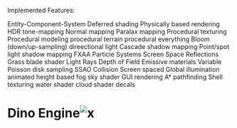 Implemented Features:

Entity-Component-System
Deferred shading
Physically based rendering
HDR tone-mapping
Normal mapping
Paralax mapping
Procedural texturing
Procedural modeling
procedural terrain
procedural everything
Bloom (down/up-sampling)
direectional light Cascade shadow mapping
Point/spot light shadow mapping
FXAA
Particle Systems
Screen Space Reflections
Grass blade shader
Light Rays
Depth of Field
Emissive materials
Variable Poisson disk sampling
SSAO
Collision
Screen spaced Global illumination
animated height based fog
sky shader
GUI rendering
A* pathfinding
Shell texturing
water shader
cloud shader
decals


# Dino Engine![x](https://github.com/user-attachments/assets/e3bcfaec-9bb2-432d-a4ca-aeec137aa83c)

